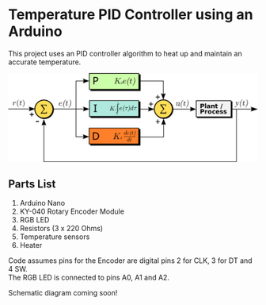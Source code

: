 # Temperature PID Controller using an Arduino


This project uses an PID controller algorithm to heat up and maintain an accurate temperature.
<br>

![PID Diagram](PID%20Diagram.png)<br>


## Parts List

1. Arduino Nano
2. KY-040 Rotary Encoder Module
3. RGB LED
4. Resistors (3 x 220 Ohms)
5. Temperature sensors
6. Heater

Code assumes pins for the Encoder are digital pins 2 for CLK, 3 for DT and 4 SW.<br>
The RGB LED is connected to pins A0, A1 and A2.<brbr>

Schematic diagram coming soon!